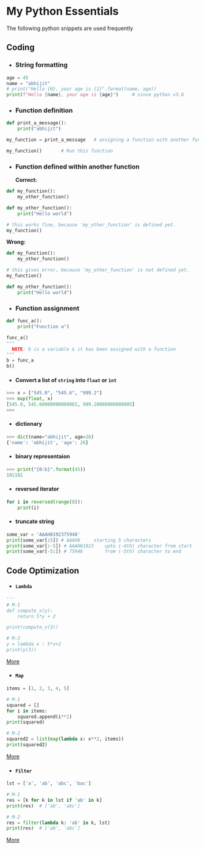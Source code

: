 # My Python Essentials
The following python snippets are used frequently

## Coding
* ### String formatting
```py
age = 45
name = "abhijit"
# print("Hello {0}, your age is {1}".format(name, age))
print(f"Hello {name}, your age is {age}")     # since python v3.6
```
* ### Function definition
```py
def print_a_message():
    print("abhijit")

my_function = print_a_message 	# assigning a function with another function

my_function()		# Run this function
```

* ### Function defined within another function 
	**Correct:**
```py
def my_function():
	my_other_function()

def my_other_function():
	print("Hello world")

# this works fine, because 'my_other_function' is defined yet.
my_function()
```
	
  **Wrong:**
```py
def my_function():
	my_other_function()

# this gives error, because 'my_other_function' is not defined yet.
my_function()

def my_other_function():
	print("Hello world")
```
* ### Function assignment
```py
def func_a():
	print("Function a")

func_a()
"""
  NOTE: b is a variable & it has been assigned with a function
"""
b = func_a
b()
``` 
* #### Convert a list of `string` into `float` or `int`
```py
>>> x = ["545.0", "545.6", "999.2"]
>>> map(float, x)
[545.0, 545.60000000000002, 999.20000000000005]
>>>
```
* #### dictionary
```py
>>> dict(name="abhijit", age=26)
{'name': 'abhijit', 'age': 26}
```	
* #### binary representaion
```py
>>> print("{0:b}".format(45))
101101
```
* #### reversed iterator
```py
for i in reversed(range(8)):
    print(i)
```
* #### truncate string
```py
some_var = 'AAAH8192375948'
print(some_var[:5]) # AAAH8		starting 5 characters
print(some_var[:-5]) # AAAH81923	upto (-4th) character from start
print(some_var[-5:]) # 75948		from (-5th) character to end
```

## Code Optimization
* #### `Lambda`
```py
'''
# M-1
def compute_x(y):
    return 5*y + 2

print(compute_x(3))

# M-2
y = lambda x : 5*x+2
print(y(3))
```
[More](./coding/lambda.py)

* #### `Map`
```py
items = [1, 2, 3, 4, 5]

# M-1
squared = []
for i in items:
    squared.append(i**2)
print(squared)

# M-2
squared2 = list(map(lambda x: x**2, items))
print(squared2)
```
[More](./coding/map.py)

* #### `Filter`
```py
lst = ['a', 'ab', 'abc', 'bac']

# M-1
res = [k for k in lst if 'ab' in k]
print(res)	# ['ab', 'abc']

# M-2
res = filter(lambda k: 'ab' in k, lst)
print(res)	# ['ab', 'abc']
```
[More](./coding/filter.py)
